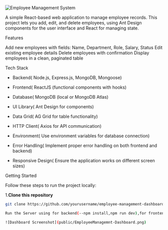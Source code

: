 ![Employee Management System](https://raw.githubusercontent.com/yourusername/employee-dashboard/main/images/Employee-Management-System.png)




A simple React-based web application to manage employee records.
This project lets you add, edit, and delete employees, using Ant Design components for the user interface and React for managing state.

Features

Add new employees with fields: Name, Department, Role, Salary, Status
Edit existing employee details
Delete employees with confirmation
Display employees in a clean, paginated table


Tech Stack

- Backend( Node.js, Express.js, MongoDB, Mongoose)

- Frontend( ReactJS (functional components with hooks)

- Database( MongoDB (local or MongoDB Atlas)

- UI Library( Ant Design for components)

- Data Grid( AG Grid for table functionality)

- HTTP Client( Axios for API communication)

- Environment( Use environment variables for database connection)

- Error Handling( Implement proper error handling on both frontend and backend)

- Responsive Design( Ensure the application works on different screen sizes)

Getting Started

Follow these steps to run the project locally:

1.**Clone this repository**

```bash
git clone https://github.com/yourusername/employee-management-dashboard.git

Run the Server using for backend(--npm install,npm run dev),for frontend(--npm install, npm start)

![Dashboard Screenshot](public/EmployeeManagemnt-Dashboard.png)





